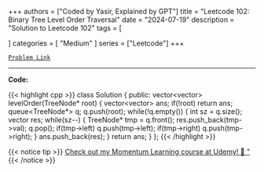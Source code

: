 
+++
authors = ["Coded by Yasir, Explained by GPT"]
title = "Leetcode 102: Binary Tree Level Order Traversal"
date = "2024-07-19"
description = "Solution to Leetcode 102"
tags = [
    
]
categories = [
    "Medium"
]
series = ["Leetcode"]
+++



[`Problem Link`](https://leetcode.com/problems/binary-tree-level-order-traversal/description/)

---

**Code:**

{{< highlight cpp >}}
class Solution {
public:
    vector<vector<int>> levelOrder(TreeNode* root) {
        vector<vector<int>> ans;
        if(!root) return ans;
        queue<TreeNode*> q;
        q.push(root);
        while(!q.empty()) {
            int sz = q.size();
            vector<int> res;
            while(sz--) {
                TreeNode* tmp = q.front();
                res.push_back(tmp->val);
                q.pop();
                if(tmp->left) q.push(tmp->left);
                if(tmp->right) q.push(tmp->right);
            }
            ans.push_back(res);
        }
        return ans;
    }
};
{{< /highlight >}}


{{< notice tip >}}
[Check out my Momentum Learning course at Udemy! 🚀 "](https://www.udemy.com/course/blind-75-the-data-structures-and-algorithms-essentials/)
{{< /notice >}}


